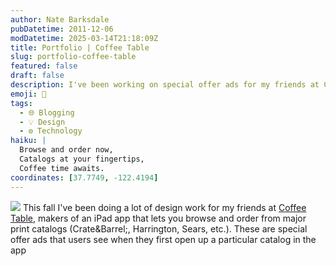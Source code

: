 ```yaml
---
author: Nate Barksdale
pubDatetime: 2011-12-06
modDatetime: 2025-03-14T21:18:09Z
title: Portfolio | Coffee Table
slug: portfolio-coffee-table
featured: false
draft: false
description: I've been working on special offer ads for my friends at Coffee Table.
emoji: 📖
tags:
  - 🌐 Blogging
  - 💡 Design
  - ⚙️ Technology
haiku: |
  Browse and order now,  
  Catalogs at your fingertips,  
  Coffee time awaits.
coordinates: [37.7749, -122.4194]
---
```


![](@assets/images/ct_ads.jpg) This fall I've been doing a lot of design work for my friends at [Coffee Table](http://web.archive.org/web/20180210124947/http://coffeetable.com:80/), makers of an iPad app that lets you browse and order from major print catalogs (Crate&Barrel;, Harrington, Sears, etc.). These are special offer ads that users see when they first open up a particular catalog in the app
